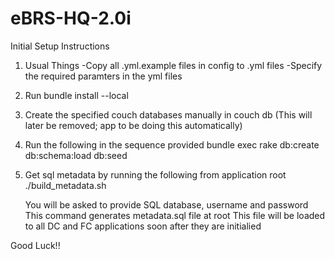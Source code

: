 # eBRS-HQ-2.0i

Initial Setup Instructions

1. Usual Things
   	-Copy all .yml.example files in config to .yml files
	-Specify the required paramters in the yml files
	
2. Run bundle install --local
3. Create the specified couch databases manually in couch db (This will later be removed; app to be doing this automatically)
3. Run the following in the sequence provided
	bundle exec rake db:create db:schema:load db:seed

4. Get sql metadata by running the following from application root
	./build_metadata.sh
	
	You will be asked to provide SQL  database, username and password
	This command generates metadata.sql file at root 
	This file will be loaded to all DC and FC applications soon after they are initialied

Good Luck!!

